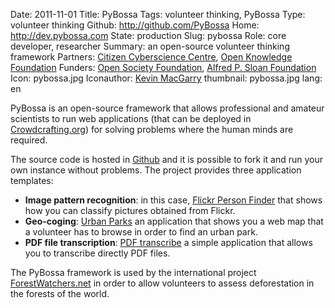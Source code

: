 Date: 2011-11-01
Title: PyBossa
Tags: volunteer thinking, PyBossa
Type: volunteer thinking
Github: http://github.com/PyBossa
Home: http://dev.pybossa.com
State: production
Slug: pybossa 
Role: core developer, researcher
Summary: an open-source volunteer thinking framework
Partners: <a href="http://citizencyberscience.net"><span itemprop="creator">Citizen Cyberscience Centre</span></a>, <a href="http://okf.org"><span itemprop="creator">Open Knowledge Foundation</span></a>
Funders: <a href="http://soros.org">Open Society Foundation</a>, <a href="http://www.sloan.org"><span itemprop="contributor">Alfred P. Sloan Foundation</span></a>
Icon: pybossa.jpg
Iconauthor: <a href="http://www.flickr.com/photos/mcgarry/111003432/">Kevin MacGarry</a>
thumbnail: pybossa.jpg
lang: en

PyBossa is an open-source framework that allows professional and amateur scientists to run web applications (that can be deployed in [Crowdcrafting.org](http://crowdcrafting.org)) for solving problems where the human minds are required.

The source code is hosted in [Github](http://github.com/PyBossa) and it is possible to fork it and run your own instance without problems. The project provides three application templates:

* **Image pattern recognition**: in this case, [Flickr Person Finder](http://crowdcrafting.org/app/flickrperson) that shows how you can classify pictures obtained from Flickr.
* **Geo-coging**: [Urban Parks](http://crowdcrafting.org/app/urbanpark) an application that shows you a web map that a volunteer has to browse in order to find an urban park.
* **PDF file transcription**: [PDF transcribe](http://crowdcrafting.org/app/pdftranscribe) a simple application that allows you to transcribe directly PDF files.

The PyBossa framework is used by the international project [ForestWatchers.net](http://forestwatchers.net) in order to allow volunteers to assess deforestation in the forests of the world.

